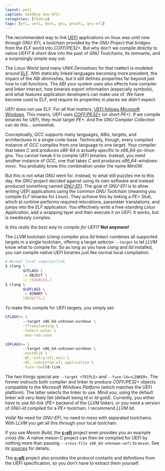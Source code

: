 ```yaml
---
layout: post
caption: Goodbye Gnu-EFI!
categories: [fedora]
tags: [efi, uefi, boot, gnu, gnuefi, gnu-efi]
---
```


The recommended way to link [UEFI](https://www.uefi.org/) applications on linux
was until now through
*GNU-EFI*, a toolchain provided by the *GNU Project* that bridges from the
*ELF* world into *COFF/PE32+*. But why don't we compile directly to native
UEFI? A short dive into the past of *GNU Toolchains*, its remnants, and a
surprisingly simple way out.

The *Linux World* (and many *UNIX Derivatives* for that matter) is modeled
around
[ELF](https://en.wikipedia.org/wiki/Executable_and_Linkable_Format). With
statically linked languages becoming more prevalent, the impact of the ABI
diminishes, but it still defines properties far beyond just how to call
functions. The ABI your system uses also effects how compiler and linker
interact, how binaries export information (especially symbols), and what
features application developers can make use of. We have become used to ELF,
and require its properties in places we didn't expect.

UEFI does not use ELF. For all that matters,
[UEFI follows Microsoft Windows](https://www.uefi.org/uefi). This means, UEFI
uses
[*COFF/PE32+*](https://www.microsoft.com/whdc/system/platform/firmware/PECOFF.mspx)
(or short *PE+*). If we compile binaries for UEFI, they must target *PE+*. And
the *GNU Compiler Collection* can do this… somewhat.

Conceptually, *GCC* supports many languages, ABIs, targets, and architectures
in a single code-base. Technically, though, every compiled instance of *GCC*
compiles from one language to one target. Your compiler that takes *C* and
produces *x86-64* is actually specific to *x86_64-pc-linux-gnu*. You cannot
tweak it to compile UEFI binaries. Instead, you need another instance of *GCC*,
one that takes *C* and produces *x86_64-windows-msvc*. You probably know this
combination under the name *MinGW*.

But this is not what *GNU* went for. Instead, to what still puzzles me to this
day, the *GNU* project decided against using its own software and instead
produced something named
[*GNU-EFI*](https://sourceforge.net/projects/gnu-efi/). The goal of *GNU-EFI*
is to allow writing UEFI applications using the common *GNU Toolchain* (meaning
you compile *ELF* binaries for *Linux*). They achieve this by linking a
*PE+ Stub*, which at runtime performs required relocations, parameter
translations, and jumps into the *ELF* application. You effectively write a
free-standing *Linux Application*, add a wrapping layer and then execute it on
*UEFI*. It works, but is needlessly complex.

*Is this really the best way to compile for UEFI?* **Not anymore!**

The *LLVM* toolchain (*clang* compiler plus *lld* linker) combines all
supported targets in a single toolchain, offering a target selector `--target`
to let *LLVM* know what to compile for. So as long as you have *clang* and
*lld* installed, you can compile native UEFI binaries just like normal local
compilation:

```sh
# Normal local compile+link
$ clang \
        $CFLAGS \
        -o OBJECT \
        -c [SOURCES…]
$ clang \
        $LDFLAGS \
        -o BINARY \
        [OBJECTS…]
```

To make this compile for UEFI targets, you simply set:

```sh
CFLAGS+= \
        --target x86_64-unknown-windows \
        -ffreestanding \
        -fshort-wchar \
        -mno-red-zone

LDFLAGS+= \
        --target x86_64-unknown-windows \
        -nostdlib \
        -Wl,-entry:efi_main \
        -Wl,-subsystem:efi_application \
        -fuse-ld=lld-link
```

The two things special are `--target <TRIPLE>` and `--fuse-ld=<LINKER>`. The
former instructs both compiler and linker to produce *COFF/PE32+* objects
compatible to the *Microsoft Windows Platform* (which matches the UEFI
platform). The latter selects the linker to use. Mind you, using the default
linker will very likely fail (default being *ld* or *ld-gold*). Currently, you
either have to use *lld-link* (*PE+* backend of the *LLVM* linker), or you need
a version of *GNU-ld* compiled for a *PE+* toolchain. I recommend *LLVM lld*.

Voilà! No need for *GNU-EFI*, no need to mess with separated toolchains. With
*LLVM* you get all this through your local toolchain.

If you use *Meson Build*, the
[**c-efi**](https://github.com/c-util/c-efi) project even provides you an
example *cross-file*. A native meson C project can then be compiled for UEFI by
nothing more than passing `--cross-file x86_64-unknown-uefi` to `meson`. See
its
[sources](https://github.com/c-util/c-efi/blob/master/src/x86_64-unknown-uefi.mesoncross.ini)
for details.

The [**c-efi**](https://github.com/c-util/c-efi) project also provides the
protocol contants and definitions from the UEFI specification, so you don't
have to extract them yourself.
